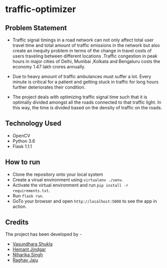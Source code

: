 # traffic-optimizer

## Problem Statement

- Traffic signal timings in a road network can not only affect total user travel time and total amount of traffic emissions in the network but also create an inequity problem in terms of the change in travel costs of users traveling between different locations .Traffic congestion in peak hours in major cities of Delhi, Mumbai ,Kolkata and Bengaluru costs the economy 1.47 lakh crores annually.

- Due to heavy amount of traffic ambulances must suffer a lot. Every minute is critical for a patient and getting stuck in traffic for long hours further deteriorates their condition.

- The project deals with optimizing traffic signal time such that it is optimally divided amongst all the roads connected to that traffic light. In this way, the time is divided based on the density of traffic on the roads.

## Technology Used
- OpenCV
- Python 3.6
- Flask 1.1.1

## How to run
- Clone the repository onto your local system
- Create a virual environment using `virtualenv ./venv`.
- Activate the virtual environment and run `pip install -r requirements.txt`.
- Run `flask run`.
- GoTo your browser and open `http://localhost:5000` to see the app in action.

## Credits
The project has been developed by - 

- [Vasundhara Shukla](https://github.com/vasundharashukla)
- [Hemant Jindgar](https://github.com/HemantJindgar)
- [Niharika Singh](https://github.com/niharika2026)
- [Raghav Jaju](https://github.com/raghavjaju)
